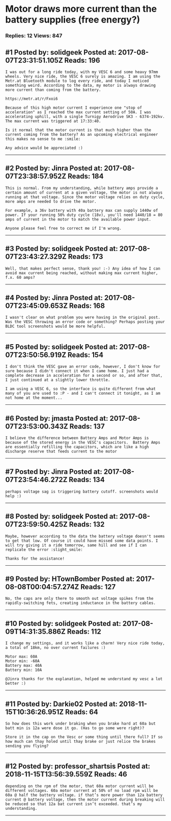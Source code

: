 # Motor draws more current than the battery supplies (free energy?)

### Replies: 12 Views: 847

## \#1 Posted by: solidgeek Posted at: 2017-08-07T23:31:51.105Z Reads: 196

```
I was out for a long ride today, with my VESC 6 and some heavy 97mm wheels. Very nice ride, the VESC 6 surely is amazing. I am using the Metr.at Bluetooth module to log every ride, and today I noticed something weird. According to the data, my motor is always drawing more current than coming from the battery.

https://metr.at/r/Fxoi6

Because of this high motor current I experience one "stop of acceleration" as I reached the max current setting of 50A. I was accelerating uphill, with a single Turnigy Aerodrive SK3 - 6374-192kv. The max current was triggered at 17:33:40.

Is it normal that the motor current is that much higher than the current coming from the battery? As an upcoming electrical engineer this makes no sense to me :smile: 

Any advice would be appreciated :)
```

---
## \#2 Posted by: Jinra Posted at: 2017-08-07T23:38:57.952Z Reads: 184

```
This is normal. From my understanding, while battery amps provide a certain amount of current at a given voltage, the motor is not always running at that voltage. Since the motor voltage relies on duty cycle, more amps are needed to drive the motor.

For example, a 36v battery with 40a battery max can supply 1440w of power. If your running 50% duty cycle (18v), you'll need 1440/18 = 80 amps of current in the motor to match the available power input.

Anyone please feel free to correct me if I'm wrong.
```

---
## \#3 Posted by: solidgeek Posted at: 2017-08-07T23:43:27.329Z Reads: 173

```
Well, that makes perfect sense, thank you! :-) Any idea of how I can avoid max current being reached, without making max current higher, f.x. 60 amps?
```

---
## \#4 Posted by: Jinra Posted at: 2017-08-07T23:45:09.653Z Reads: 168

```
I wasn't clear on what problem you were having in the original post. Was the VESC throwing an error code or something? Perhaps posting your BLDC tool screenshots would be more helpful.
```

---
## \#5 Posted by: solidgeek Posted at: 2017-08-07T23:50:56.919Z Reads: 154

```
I don't think the VESC gave an error code, however, I don't know for sure because I didn't connect it when I came home. I just had a complete decrease in acceleration for a second or so, and after that, I just continued at a slightly lower throttle.

I am using a VESC 6, so the interface is quite different from what many of you are used to :P - and I can't connect it tonight, as I am not home at the moment...
```

---
## \#6 Posted by: jmasta Posted at: 2017-08-07T23:53:00.343Z Reads: 137

```
I believe the difference between Battery Amps and Motor Amps is because of the stored energy in the VESC's capacitors.  Battery Amps are essentially refilling the capacitors, which are like a high discharge reserve that feeds current to the motor
```

---
## \#7 Posted by: Jinra Posted at: 2017-08-07T23:54:46.272Z Reads: 134

```
perhaps voltage sag is triggering battery cutoff. screenshots would help :)
```

---
## \#8 Posted by: solidgeek Posted at: 2017-08-07T23:59:50.425Z Reads: 132

```
Maybe, however according to the data the battery voltage doesn't seems to get that low. Of course it could have missed some data points. I will try giving it a ride tomorrow, same hill and see if I can replicate the error :slight_smile: 

Thanks for the assistance!
```

---
## \#9 Posted by: HTownBomber Posted at: 2017-08-08T00:04:57.274Z Reads: 127

```
No, the caps are only there to smooth out voltage spikes from the rapidly-switching fets, creating inductance in the battery cables.
```

---
## \#10 Posted by: solidgeek Posted at: 2017-08-09T14:31:35.886Z Reads: 112

```
I change my settings, and it works like a charm! Very nice ride today, a total of 18km, no over current failures :)

Motor max: 60A
Motor min: -60A
Battery max: 40A
Battery min: 10A

@Jinra thanks for the explanation, helped me understand my vesc a lot better :)
```

---
## \#11 Posted by: Darkie02 Posted at: 2018-11-15T10:36:26.951Z Reads: 64

```
So how does this work under braking when you brake hard at 60a but batt min is 12a were dose it go. (Has to go some were right)?

Store it in the cap on the Vesc or some thing until there full? If so how much can thay holed until thay brake or just relice the brakes sending you flying?
```

---
## \#12 Posted by: professor_shartsis Posted at: 2018-11-15T13:56:39.559Z Reads: 46

```
depending on the rpm of the motor, that 60a motor current will be different voltages. 60a motor current at 50% of no load rpm will be 60a @ half the battery voltage. if that’s more power than 12a battery current @ battery voltage, then the motor current during breaking will be reduced so that 12a bat current isn’t exceeded. that’s my understanding.
```

---
